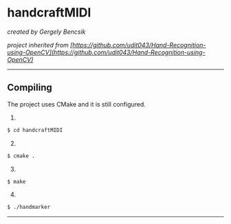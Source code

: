 # handcraftMIDI

_created by Gergely Bencsik_

_project inherited from [https://github.com/udit043/Hand-Recognition-using-OpenCV](https://github.com/udit043/Hand-Recognition-using-OpenCV)_

___

## Compiling

The project uses CMake and it is still configured.


1.

```sh
$ cd handcraftMIDI
```

2.

```sh
$ cmake .
```

3.

```sh
$ make
```
4.
```sh
$ ./handmarker
```

___ 

